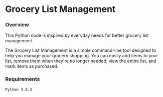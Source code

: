 # Grocery List Management


### Overview
This Python code is inspired by everyday needs for better grocery list management.

The Grocery List Management is a simple command-line tool designed to help you manage your grocery shopping. You can easily add items to your list, remove them when they're no longer needed, view the entire list, and mark items as purchased.


### Requirements

    Python 3.8.3
